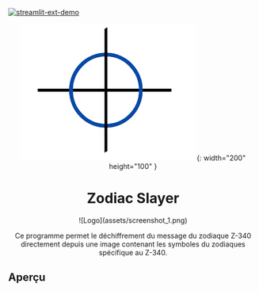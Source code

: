 [![streamlit-ext-demo](https://static.streamlit.io/badges/streamlit_badge_black_white.svg)](https://zodiacslayer-cdd7bne9mvfgdsn2uk5gnr.streamlit.app/)

<div align="center">

![Logo](assets/logo.png){: width="200" height="100" }
  <h1><b>Zodiac Slayer</b></h1>
  ![Logo](assets/screenshot_1.png)

  <p>
    Ce programme permet le déchiffrement du message du zodiaque Z-340 directement depuis une image 
    contenant les symboles du zodiaques spécifique au Z-340.
  </p>
</div>

## Aperçu
